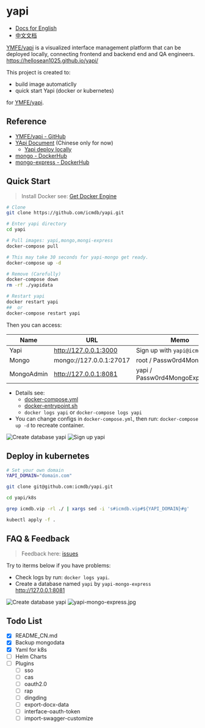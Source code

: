 # yapi

* [Docs for English](https://github.com/icmdb/yapi/blob/master/README.md)
* [中文文档](https://github.com/icmdb/yapi/blob/master/README_CN.md)

[YMFE/yapi](https://github.com/YMFE/yapi) is a visualized interface management platform that can be deployed locally, connecting frontend and backend end and QA engineers. https://hellosean1025.github.io/yapi/

This project is created to:

* build image automaticlly
* quick start Yapi (docker or kubernetes)

for [YMFE/yapi](https://github.com/YMFE/yapi). 


## Reference

* [YMFE/yapi - GitHub](https://github.com/YMFE/yapi)
* [YApi Document](https://hellosean1025.github.io/yapi/)  (Chinese only for now)
    * [Yapi deploy locally](https://hellosean1025.github.io/yapi/devops/index.html)
* [mongo - DockerHub](https://hub.docker.com/_/mongo)
* [mongo-express - DockerHub](https://hub.docker.com/_/mongo-express)

## Quick Start

> Install Docker see: [Get Docker Engine](https://docs.docker.com/install/linux/docker-ce/ubuntu/)

```bash
# Clone 
git clone https://github.com/icmdb/yapi.git

# Enter yapi directory
cd yapi

# Pull images: yapi,mongo,mongi-express
docker-compose pull

# This may take 30 seconds for yapi-mongo get ready.
docker-compose up -d

# Remove (Carefully)
docker-compose down
rm -rf ./yapidata

# Restart yapi
docker restart yapi
##  or
docker-compose restart yapi
```

Then you can access:

|Name      |URL                    |Memo|
|----------|-----------------------|----|
|Yapi      |http://127.0.0.1:3000  |Sign up with `yapi@icmdb.vip`|
|Mongo     |mongo://127.0.0.1:27017|root / Passw0rd4MongoRoot|
|MongoAdmin|http://127.0.0.1:8081  |yapi / Passw0rd4MongoExpressYapi|

* Details see: 
    * [docker-compose.yml](https://github.com/icmdb/yapi/blob/master/docker-compose.yml)
    * [docker-entrypoint.sh](https://github.com/icmdb/yapi/blob/master/docker-entrypoint.sh)
    * `docker logs yapi` or `docker-compose logs yapi`
* You can change configs in `docker-compose.yml`, then run: `docker-compose up -d` to recreate container.



![Create database yapi](https://raw.githubusercontent.com/icmdb/yapi/master/images/yapi.jpg)
![Sign up yapi](https://raw.githubusercontent.com/icmdb/yapi/master/images/yapi-signup.jpg)


## Deploy in kubernetes

```bash
# Set your own domain
YAPI_DOMAIN="domain.com"

git clone git@github.com:icmdb/yapi.git

cd yapi/k8s

grep icmdb.vip -rl ./ | xargs sed -i 's#icmdb.vip#${YAPI_DOMAIN}#g'

kubectl apply -f .
```

## FAQ & Feedback

> Feedback here: [issues](https://github.com/icmdb/yapi/issues)

Try to iterms below if you have problems:

* Check logs by run: `docker logs yapi`.
* Create a database named `yapi` by `yapi-mongo-express` http://127.0.0.1:8081

![Create database yapi](https://raw.githubusercontent.com/icmdb/yapi/master/images/yapi-mongo-express-login.jpg)
![yapi-mongo-express.jpg](https://raw.githubusercontent.com/icmdb/yapi/master/images/yapi-mongo-express.jpg)


## Todo List

* [x] README_CN.md
* [x] Backup mongodata
* [x] Yaml for k8s
* [ ] Helm Charts
* [ ] Plugins
    * [ ] sso
    * [ ] cas
    * [ ] oauth2.0
    * [ ] rap
    * [ ] dingding
    * [ ] export-docx-data
    * [ ] interface-oauth-token
    * [ ] import-swagger-customize
